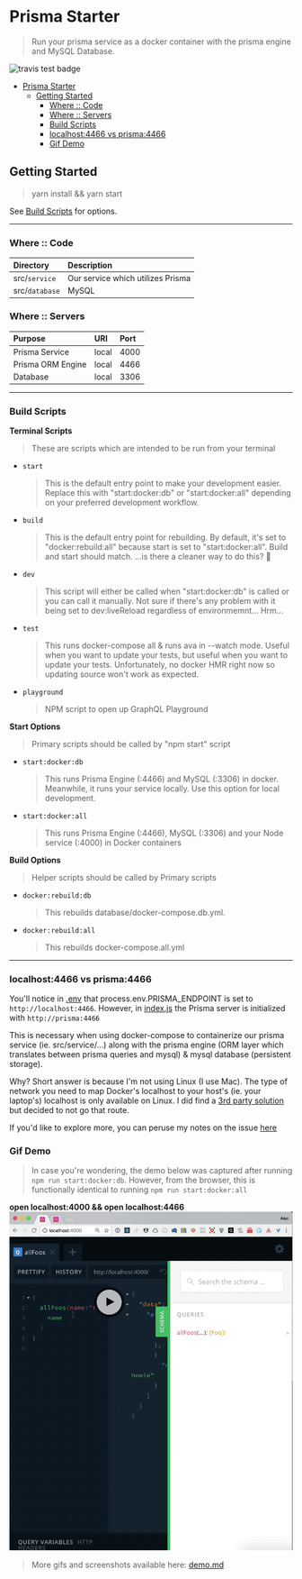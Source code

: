 # Prisma Starter

> Run your prisma service as a docker container with the prisma engine and MySQL Database.

![travis test badge](https://travis-ci.org/servexyz/prisma-starter.svg?branch=master)

<!-- TOC -->

- [Prisma Starter](#prisma-starter)
  - [Getting Started](#getting-started)
    - [Where :: Code](#where--code)
    - [Where :: Servers](#where--servers)
    - [Build Scripts](#build-scripts)
    - [localhost:4466 vs prisma:4466](#localhost4466-vs-prisma4466)
    - [Gif Demo](#gif-demo)

<!-- /TOC -->

## Getting Started

> yarn install && yarn start

See [Build Scripts](#build-scripts) for options.

---

### Where :: Code

| Directory      | Description                       |
| :------------- | :-------------------------------- |
| src/`service`  | Our service which utilizes Prisma |
| src/`database` | MySQL                             |

### Where :: Servers

| Purpose           | URI   | Port |
| :---------------- | :---- | :--- |
| Prisma Service    | local | 4000 |
| Prisma ORM Engine | local | 4466 |
| Database          | local | 3306 |

---

### Build Scripts

**Terminal Scripts**

> These are scripts which are intended to be run from your terminal

- `start`

  > This is the default entry point to make your development easier. Replace this with "start:docker:db" or "start:docker:all" depending on your preferred development workflow.

- `build`

  > This is the default entry point for rebuilding. By default, it's set to "docker:rebuild:all" because start is set to "start:docker:all". Build and start should match. ...is there a cleaner way to do this? 🤔

- `dev`

  > This script will either be called when "start:docker:db" is called or you can call it manually. Not sure if there's any problem with it being set to dev:liveReload regardless of environmemnt... Hrm...

- `test`

  > This runs docker-compose all & runs ava in --watch mode. Useful when you want to update your tests, but useful when you want to update your tests. Unfortunately, no docker HMR right now so updating source won't work as expected.

- `playground`

  > NPM script to open up GraphQL Playground

**Start Options**

> Primary scripts should be called by "npm start" script

- `start:docker:db`

  > This runs Prisma Engine (:4466) and MySQL (:3306) in docker. Meanwhile, it runs your service locally. Use this option for local development.

- `start:docker:all`

  > This runs Prisma Engine (:4466), MySQL (:3306) and your Node service (:4000) in Docker containers

**Build Options**

> Helper scripts should be called by Primary scripts

- `docker:rebuild:db`

  > This rebuilds database/docker-compose.db.yml.

- `docker:rebuild:all`

  > This rebuilds docker-compose.all.yml

---

### localhost:4466 vs prisma:4466

You'll notice in [.env](./.env) that process.env.PRISMA_ENDPOINT is set to `http://localhost:4466`. However, in [index.js](./src/service/index.js) the Prisma server is initialized with `http://prisma:4466`

This is necessary when using docker-compose to containerize our prisma service (ie. src/service/...) along with the prisma engine (ORM layer which translates between prisma queries and mysql) & mysql database (persistent storage).

Why?
Short answer is because I'm not using Linux (I use Mac). The type of network you need to map Docker's localhost to your host's (ie. your laptop's) localhost is only available on Linux. I did find a [3rd party solution](https://github.com/mal/docker-for-mac-host-bridge) but decided to not go that route.

If you'd like to explore more, you can peruse my notes on the issue [here](./docs/Docker_Localhost_Access_Issue.pdf)

### Gif Demo

> In case you're wondering, the demo below was captured after running `npm run start:docker:db`.
> However, from the browser, this is functionally identical to running `npm run start:docker:all`

**open localhost:4000 && open localhost:4466**
![prstar_localhost_4000_4466](https://github.com/servexyz/prisma-starter/blob/master/docs/prstar_localhost_4000_4466.gif)

> More gifs and screenshots available here: [demo.md](./docs/demo.md)
